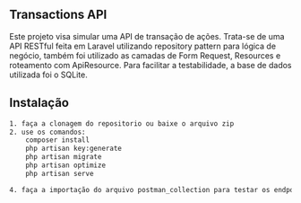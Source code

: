 
## Transactions API
Este projeto visa simular uma API de transação de ações. Trata-se de uma API RESTful feita em Laravel utilizando repository pattern para lógica de negócio, também foi utilizado as camadas de Form Request, Resources e roteamento com ApiResource. Para facilitar a testabilidade, a base de dados utilizada foi o SQLite.

## Instalação
```bash
1. faça a clonagem do repositorio ou baixe o arquivo zip
2. use os comandos:
    composer install
    php artisan key:generate
    php artisan migrate
    php artisan optimize
    php artisan serve

4. faça a importação do arquivo postman_collection para testar os endpoints.
```

